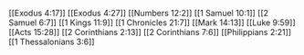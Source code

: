 [[Exodus 4:17]]
[[Exodus 4:27]]
[[Numbers 12:2]]
[[1 Samuel 10:1]]
[[2 Samuel 6:7]]
[[1 Kings 11:9]]
[[1 Chronicles 21:7]]
[[Mark 14:13]]
[[Luke 9:59]]
[[Acts 15:28]]
[[2 Corinthians 2:13]]
[[2 Corinthians 7:6]]
[[Philippians 2:21]]
[[1 Thessalonians 3:6]]
